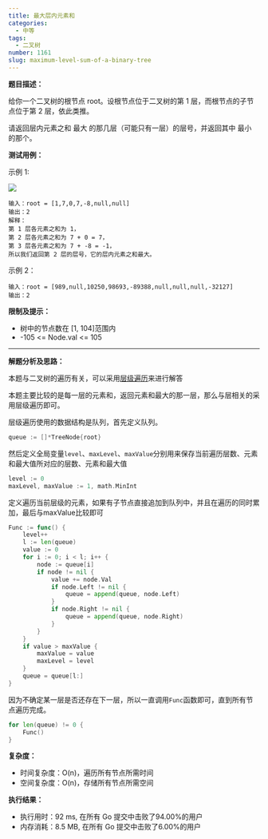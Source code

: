 ```yaml
---
title: 最大层内元素和
categories:
  - 中等
tags:
  - 二叉树
number: 1161
slug: maximum-level-sum-of-a-binary-tree
---
```



**题目描述：**

给你一个二叉树的根节点 root。设根节点位于二叉树的第 1 层，而根节点的子节点位于第 2 层，依此类推。

请返回层内元素之和 最大 的那几层（可能只有一层）的层号，并返回其中 最小 的那个。


**测试用例：**

示例 1:

![](../img/leetcode/1161最大层内元素和/capture.jpeg)
```
输入：root = [1,7,0,7,-8,null,null]
输出：2
解释：
第 1 层各元素之和为 1，
第 2 层各元素之和为 7 + 0 = 7，
第 3 层各元素之和为 7 + -8 = -1，
所以我们返回第 2 层的层号，它的层内元素之和最大。
```
 
示例 2：
```
输入：root = [989,null,10250,98693,-89388,null,null,null,-32127]
输出：2
```

**限制及提示：**
- 树中的节点数在 [1, 104]范围内
- -105 <= Node.val <= 105


---
**解题分析及思路：**

本题与二叉树的遍历有关，可以采用[层级遍历](../pages/bTree)来进行解答

本题主要比较的是每一层的元素和，返回元素和最大的那一层，那么与层相关的采用层级遍历即可。

层级遍历使用的数据结构是队列，首先定义队列。
```go
queue := []*TreeNode{root}
```

然后定义全局变量`level`、`maxLevel`、`maxValue`分别用来保存当前遍历层数、元素和最大值所对应的层数、元素和最大值
```go
level := 0
maxLevel, maxValue := 1, math.MinInt
```

定义遍历当前层级的元素，如果有子节点直接追加到队列中，并且在遍历的同时累加，最后与maxValue比较即可
```go
Func := func() {
    level++
    l := len(queue)
    value := 0
    for i := 0; i < l; i++ {
        node := queue[i]
        if node != nil {
            value += node.Val
            if node.Left != nil {
                queue = append(queue, node.Left)
            }
            if node.Right != nil {
                queue = append(queue, node.Right)
            }
        }
    }
    if value > maxValue {
        maxValue = value
        maxLevel = level
    }
    queue = queue[l:]
}
```

因为不确定某一层是否还存在下一层，所以一直调用`Func`函数即可，直到所有节点遍历完成。
```go
for len(queue) != 0 {
    Func()
}
```

**复杂度：**
- 时间复杂度：O(n)，遍历所有节点所需时间
- 空间复杂度：O(n)，存储所有节点所需空间

**执行结果：**

- 执行用时：92 ms, 在所有 Go 提交中击败了94.00%的用户
- 内存消耗：8.5 MB, 在所有 Go 提交中击败了6.00%的用户

